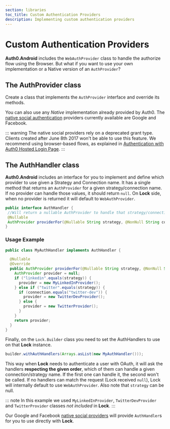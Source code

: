 ```yaml
---
section: libraries
toc_title: Custom Authentication Providers
description: Implementing custom authentication providers
---
```

# Custom Authentication Providers

**Auth0.Android** includes the `WebAuthProvider` class to handle the authorize flow using the Browser. But what if you want to use your own implementation or a Native version of an `AuthProvider`?

## The AuthProvider class

Create a class that implements the `AuthProvider` interface and override its methods.

You can also use any _Native_ implementation already provided by Auth0. The [native social authentication](/libraries/lock-android/v2/native-social-authentication) providers currently available are Google and Facebook.

::: warning
The native social providers rely on a deprecated grant type. Clients created after June 8th 2017 won't be able to use this feature.
We recommend using browser-based flows, as explained in [Authentication with Auth0 Hosted Login Page](/libraries/auth0-android#authentication-with-auth0-hosted-login-page).
:::

## The AuthHandler class

**Auth0.Android** includes an interface for you to implement and define which provider to use given a Strategy and Connection name. It has a single method that returns an `AuthProvider` for a given strategy/connection name. If no provider can handle those values, it should return `null`. On **Lock** side, when no provider is returned it will default to `WebAuthProvider`.

```java
public interface AuthHandler {
 //Will return a nullable AuthProvider to handle that strategy/connection.
 @Nullable
 AuthProvider providerFor(@Nullable String strategy, @NonNull String connection);
}
```

### Usage Example

```java
public class MyAuthHandler implements AuthHandler {

  @Nullable
  @Override
  public AuthProvider providerFor(@Nullable String strategy, @NonNull String connection){
    AuthProvider provider = null;
    if ("linkedin".equals(strategy)) {
      provider = new MyLinkedInProvider();
    } else if ("twitter".equals(strategy)) {
      if (connection.equals("twitter-dev")) {
        provider = new TwitterDevProvider();
      } else {
        provider = new TwitterProvider();
      }
    }
    return provider;
  }
}
```

Finally, on the `Lock.Builder` class you need to set the AuthHandlers to use on that **Lock** instance.

```java
builder.withAuthHandlers(Arrays.asList(new MyAuthHandler()));
```

This way when **Lock** needs to authenticate a user with OAuth, it will ask the handlers **respecting the given order**, which of them can handle a given connection/strategy name. If the first one can handle it, the second won't be called. If no handlers can match the request (Lock received `null`), Lock will internally default to use `WebAuthProvider`. Also note that `strategy` can be null.

::: note
In this example we used `MyLinkedInProvider`, `TwitterDevProvider` and `TwitterProvider` classes _not included_ in **Lock**.
:::

Our Google and Facebook [native social providers](/libraries/lock-android/v2/native-social-authentication) will provide `AuthHandler`s for you to use directly with **Lock**.
